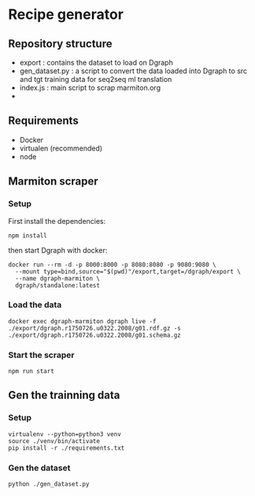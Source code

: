# Recipe generator

## Repository structure

- export : contains the dataset to load on Dgraph
- gen_dataset.py : a script to convert the data loaded into Dgraph to src and tgt training data for seq2seq ml translation
- index.js : main script to scrap marmiton.org
- 

## Requirements

- Docker
- virtualen (recommended)
- node

## Marmiton scraper

### Setup

First install the dependencies:
```
npm install
```

then start Dgraph with docker:
```
docker run --rm -d -p 8000:8000 -p 8080:8080 -p 9080:9080 \
  --mount type=bind,source="$(pwd)"/export,target=/dgraph/export \
  --name dgraph-marmiton \
  dgraph/standalone:latest
```

### Load the data 

```
docker exec dgraph-marmiton dgraph live -f ./export/dgraph.r1750726.u0322.2008/g01.rdf.gz -s ./export/dgraph.r1750726.u0322.2008/g01.schema.gz
```

### Start the scraper

```
npm run start
```

## Gen the trainning data

### Setup

```
virtualenv --python=python3 venv
source ./venv/bin/activate
pip install -r ./requirements.txt
```

### Gen the dataset

```
python ./gen_dataset.py
```
